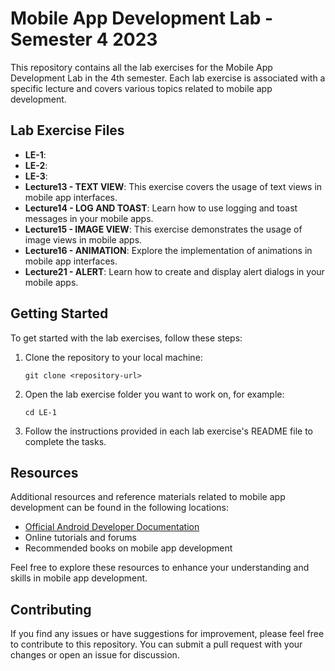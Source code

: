 
# Mobile App Development Lab - Semester 4 2023

This repository contains all the lab exercises for the Mobile App Development Lab in the 4th semester. Each lab exercise is associated with a specific lecture and covers various topics related to mobile app development.

## Lab Exercise Files

- **LE-1**: 
- **LE-2**: 
- **LE-3**:
- **Lecture13 - TEXT VIEW**: This exercise covers the usage of text views in mobile app interfaces.
- **Lecture14 - LOG AND TOAST**: Learn how to use logging and toast messages in your mobile apps.
- **Lecture15 - IMAGE VIEW**: This exercise demonstrates the usage of image views in mobile apps.
- **Lecture16 - ANIMATION**: Explore the implementation of animations in mobile app interfaces.
- **Lecture21 - ALERT**: Learn how to create and display alert dialogs in your mobile apps.

## Getting Started

To get started with the lab exercises, follow these steps:

1. Clone the repository to your local machine:

   ```
   git clone <repository-url>
   ```

2. Open the lab exercise folder you want to work on, for example:

   ```
   cd LE-1
   ```

3. Follow the instructions provided in each lab exercise's README file to complete the tasks.

## Resources

Additional resources and reference materials related to mobile app development can be found in the following locations:

- [Official Android Developer Documentation](https://developer.android.com/docs)
- Online tutorials and forums
- Recommended books on mobile app development

Feel free to explore these resources to enhance your understanding and skills in mobile app development.

## Contributing

If you find any issues or have suggestions for improvement, please feel free to contribute to this repository. You can submit a pull request with your changes or open an issue for discussion.

